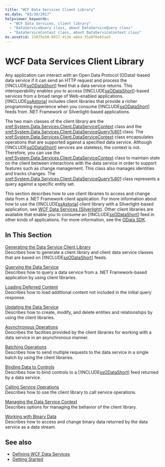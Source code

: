 ```yaml
---
title: "WCF Data Services Client Library"
ms.date: "03/30/2017"
helpviewer_keywords: 
  - "WCF Data Services, client library"
  - "DataServiceQuery class, about DataServiceQuery class"
  - "DataServiceContext class, about DataServiceContext class"
ms.assetid: 21075e50-8917-413e-a8ea-35a0f6e65aa5
---
```

# WCF Data Services Client Library
Any application can interact with an Open Data Protocol (OData)-based data service if it can send an HTTP request and process the [!INCLUDE[ssODataShort](../../../../includes/ssodatashort-md.md)] feed that a data service returns. This interoperability enables you to access [!INCLUDE[ssODataShort](../../../../includes/ssodatashort-md.md)]-based services from a broad range of Web-enabled applications. [!INCLUDE[ssAstoria](../../../../includes/ssastoria-md.md)] includes client libraries that provide a richer programming experience when you consume [!INCLUDE[ssODataShort](../../../../includes/ssodatashort-md.md)] feeds from .NET Framework or Silverlight-based applications.  
  
 The two main classes of the client library are the <xref:System.Data.Services.Client.DataServiceContext> class and the <xref:System.Data.Services.Client.DataServiceQuery%601> class. The <xref:System.Data.Services.Client.DataServiceContext> class encapsulates operations that are supported against a specified data service. Although [!INCLUDE[ssODataShort](../../../../includes/ssodatashort-md.md)] services are stateless, the context is not. Therefore, you can use the <xref:System.Data.Services.Client.DataServiceContext> class to maintain state on the client between interactions with the data service in order to support features such as change management. This class also manages identities and tracks changes. The <xref:System.Data.Services.Client.DataServiceQuery%601> class represents a query against a specific entity set.  
  
 This section describes how to use client libraries to access and change data from a .NET Framework client application. For more information about how to use the [!INCLUDE[ssAstoria](../../../../includes/ssastoria-md.md)] client library with a Silverlight-based application, see [WCF Data Services (Silverlight)](https://go.microsoft.com/fwlink/?LinkId=186016). Other client libraries are available that enable you to consume an [!INCLUDE[ssODataShort](../../../../includes/ssodatashort-md.md)] feed in other kinds of applications. For more information, see the [OData SDK](https://go.microsoft.com/fwlink/?LinkID=185796).  
  
## In This Section  
 [Generating the Data Service Client Library](generating-the-data-service-client-library-wcf-data-services.md)  
 Describes how to generate a client library and client data service classes that are based on [!INCLUDE[ssODataShort](../../../../includes/ssodatashort-md.md)] feeds.  
  
 [Querying the Data Service](querying-the-data-service-wcf-data-services.md)  
 Describes how to query a data service from a .NET Framework-based application by using client libraries.  
  
 [Loading Deferred Content](loading-deferred-content-wcf-data-services.md)  
 Describes how to load additional content not included in the initial query response.  
  
 [Updating the Data Service](updating-the-data-service-wcf-data-services.md)  
 Describes how to create, modify, and delete entities and relationships by using the client libraries.  
  
 [Asynchronous Operations](asynchronous-operations-wcf-data-services.md)  
 Describes the facilities provided by the client libraries for working with a data service in an asynchronous manner.  
  
 [Batching Operations](batching-operations-wcf-data-services.md)  
 Describes how to send multiple requests to the data service in a single batch by using the client libraries.  
  
 [Binding Data to Controls](binding-data-to-controls-wcf-data-services.md)  
 Describes how to bind controls to a [!INCLUDE[ssODataShort](../../../../includes/ssodatashort-md.md)] feed returned by a data service.  
  
 [Calling Service Operations](calling-service-operations-wcf-data-services.md)  
 Describes how to use the client library to call service operations.  
  
 [Managing the Data Service Context](managing-the-data-service-context-wcf-data-services.md)  
 Describes options for managing the behavior of the client library.  
  
 [Working with Binary Data](working-with-binary-data-wcf-data-services.md)  
 Describes how to access and change binary data returned by the data service as a data stream.  
  
## See also

- [Defining WCF Data Services](defining-wcf-data-services.md)
- [Getting Started](getting-started-with-wcf-data-services.md)
